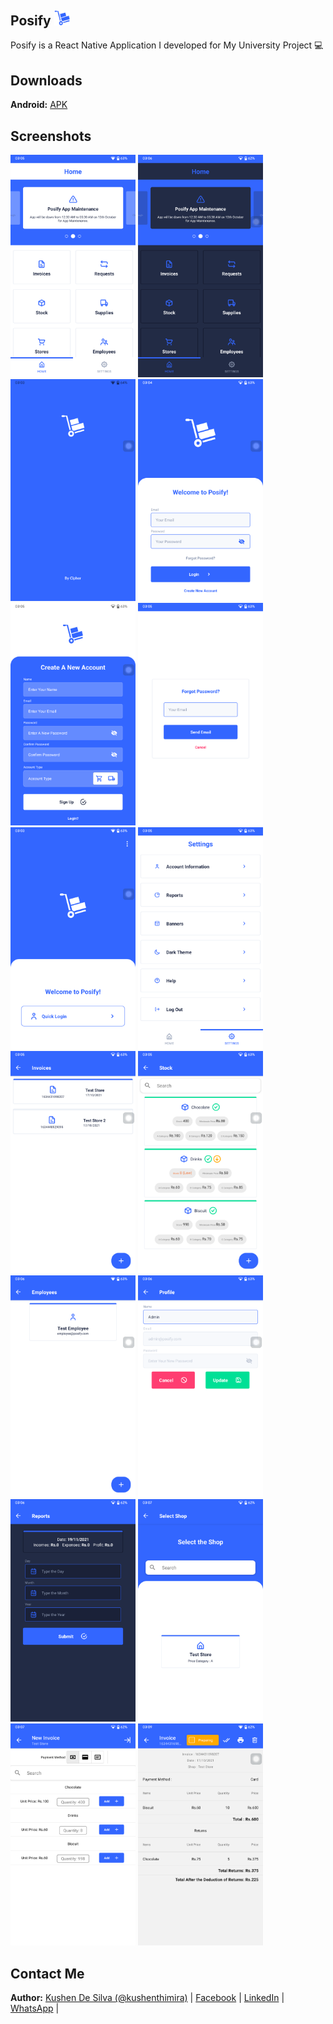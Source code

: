 ## Posify <a href="https://posify-web.web.app/"><img src="/assets/images/logo.png" alt="Website" width="25" /></a>

Posify is a React Native Application I developed for My University Project :computer:

## Downloads

**Android:** [APK](https://github.com/kushenthimira/posify/releases/download/v4.0/Android.apk)

## Screenshots

<img src="/assets/images/1.png" alt="Preview" width="200" />
<img src="/assets/images/2.png" alt="Preview" width="200" />
<img src="/assets/images/3.png" alt="Preview" width="200" />
<img src="/assets/images/4.png" alt="Preview" width="200" />
<img src="/assets/images/5.png" alt="Preview" width="200" />
<img src="/assets/images/6.png" alt="Preview" width="200" />
<img src="/assets/images/7.png" alt="Preview" width="200" />
<img src="/assets/images/8.png" alt="Preview" width="200" />
<img src="/assets/images/9.png" alt="Preview" width="200" />
<img src="/assets/images/10.png" alt="Preview" width="200" />
<img src="/assets/images/11.png" alt="Preview" width="200" />
<img src="/assets/images/12.png" alt="Preview" width="200" />
<img src="/assets/images/13.png" alt="Preview" width="200" />
<img src="/assets/images/14.png" alt="Preview" width="200" />
<img src="/assets/images/15.png" alt="Preview" width="200" />
<img src="/assets/images/16.png" alt="Preview" width="200" />

## Contact Me

**Author:** [Kushen De Silva (@kushenthimira)](https://github.com/kushenthimira) | [Facebook](https://facebook.com/ciphernpc) | [LinkedIn](https://linkedin.com/in/kushenthimira) | [WhatsApp](https://wa.me/94717827878) |
